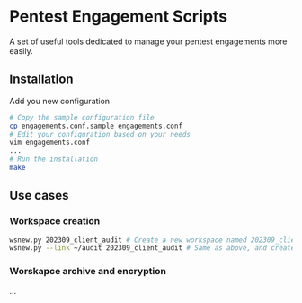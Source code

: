 # Pentest Engagement Scripts
A set of useful tools dedicated to manage your pentest engagements more easily.

## Installation
Add you new configuration
```bash
# Copy the sample configuration file
cp engagements.conf.sample engagements.conf
# Edit your configuration based on your needs
vim engagements.conf
...
# Run the installation
make
```

## Use cases
### Workspace creation
```bash
wsnew.py 202309_client_audit # Create a new workspace named 202309_client_audit in the engagement directories
wsnew.py --link ~/audit 202309_client_audit # Same as above, and create a symlink to the new engagement
```

### Worskapce archive and encryption
...
